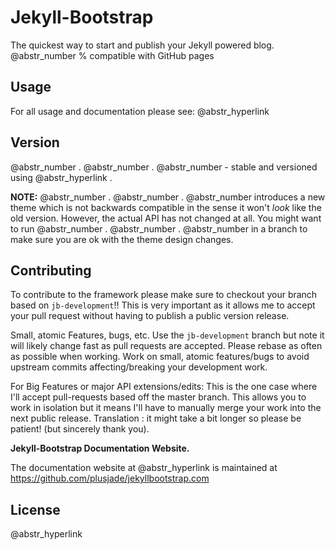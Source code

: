 # Jekyll-Bootstrap

The quickest way to start and publish your Jekyll powered blog. @abstr_number % compatible with GitHub pages

## Usage

For all usage and documentation please see: @abstr_hyperlink 

## Version

@abstr_number . @abstr_number . @abstr_number - stable and versioned using @abstr_hyperlink .

**NOTE:** @abstr_number . @abstr_number . @abstr_number introduces a new theme which is not backwards compatible in the sense it won't _look_ like the old version. However, the actual API has not changed at all. You might want to run @abstr_number . @abstr_number . @abstr_number in a branch to make sure you are ok with the theme design changes.

## Contributing

To contribute to the framework please make sure to checkout your branch based on `jb-development`!! This is very important as it allows me to accept your pull request without having to publish a public version release.

Small, atomic Features, bugs, etc. Use the `jb-development` branch but note it will likely change fast as pull requests are accepted. Please rebase as often as possible when working. Work on small, atomic features/bugs to avoid upstream commits affecting/breaking your development work.

For Big Features or major API extensions/edits: This is the one case where I'll accept pull-requests based off the master branch. This allows you to work in isolation but it means I'll have to manually merge your work into the next public release. Translation : it might take a bit longer so please be patient! (but sincerely thank you).

**Jekyll-Bootstrap Documentation Website.**

The documentation website at @abstr_hyperlink is maintained at https://github.com/plusjade/jekyllbootstrap.com

## License

@abstr_hyperlink 
